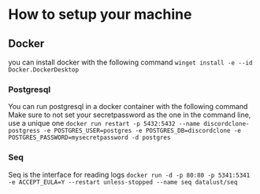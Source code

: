 # How to setup your machine

## Docker

you can install docker with the following command 
```winget install -e --id Docker.DockerDesktop```

### Postgresql

You can run postgresql in a docker container with the following command
Make sure to not set your secretpassword as the one in the command line, use a unique one
```docker run restart -p 5432:5432 --name discordclone-postgress -e POSTGRES_USER=postgres -e POSTGRES_DB=discordclone -e POSTGRES_PASSWORD=mysecretpassword -d postgres```

### Seq

Seq is the interface for reading logs
```docker run -d -p 80:80 -p 5341:5341 -e ACCEPT_EULA=Y --restart unless-stopped --name seq datalust/seq```